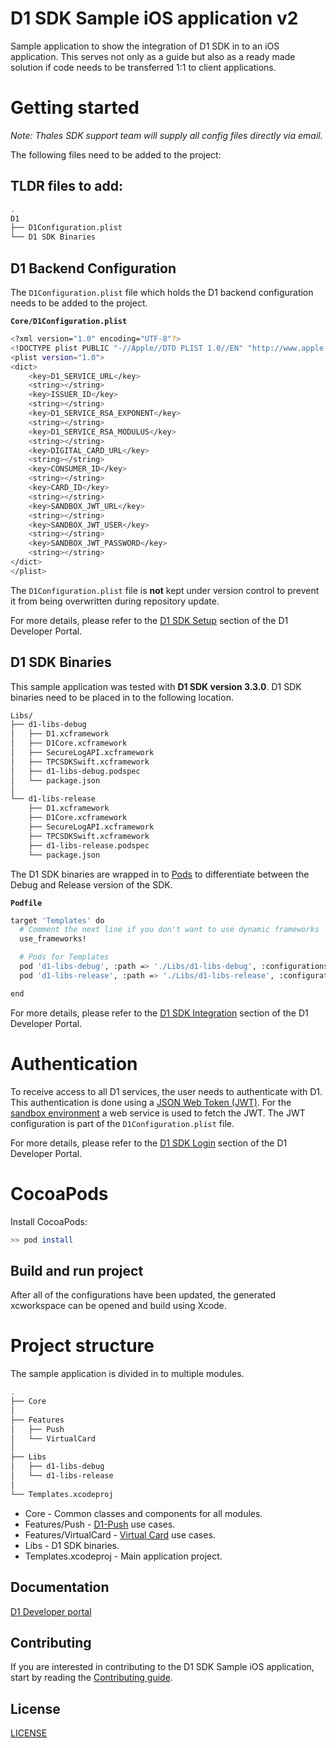 # D1 SDK Sample iOS application v2

Sample application to show the integration of D1 SDK in to an iOS application. This serves not only as a guide but also 
as a ready made solution if code needs to be transferred 1:1 to client applications.

# Getting started

*Note: Thales SDK support team will supply all config files directly via email.*

The following files need to be added to the project:

## TLDR files to add:
```bash
.
D1
├── D1Configuration.plist
└── D1 SDK Binaries
```

## D1 Backend Configuration
   
The `D1Configuration.plist` file which holds the D1 backend configuration needs to be added to the project.

**`Core/D1Configuration.plist`**
```bash
<?xml version="1.0" encoding="UTF-8"?>
<!DOCTYPE plist PUBLIC "-//Apple//DTD PLIST 1.0//EN" "http://www.apple.com/DTDs/PropertyList-1.0.dtd">
<plist version="1.0">
<dict>
	<key>D1_SERVICE_URL</key>
	<string></string>
	<key>ISSUER_ID</key>
	<string></string>
	<key>D1_SERVICE_RSA_EXPONENT</key>
	<string></string>
	<key>D1_SERVICE_RSA_MODULUS</key>
	<string></string>
	<key>DIGITAL_CARD_URL</key>
	<string></string>
	<key>CONSUMER_ID</key>
	<string></string>
	<key>CARD_ID</key>
	<string></string>
	<key>SANDBOX_JWT_URL</key>
	<string></string>
	<key>SANDBOX_JWT_USER</key>
	<string></string>
	<key>SANDBOX_JWT_PASSWORD</key>
	<string></string>
</dict>
</plist>
```

The `D1Configuration.plist` file is **not** kept under version control to prevent it from being overwritten during repository update.

For more details, please refer to the [D1 SDK Setup](https://thales-dis-dbp.stoplight.io/docs/d1-developer-portal/branches/main/4f003bf306c04-initial-setup) section of the D1 Developer Portal.

## D1 SDK Binaries

This sample application was tested with **D1 SDK version 3.3.0**. D1 SDK binaries need to be placed in to the following location.

```bash
Libs/
├── d1-libs-debug
│   ├── D1.xcframework
│   ├── D1Core.xcframework
│   ├── SecureLogAPI.xcframework
│   ├── TPCSDKSwift.xcframework
│   ├── d1-libs-debug.podspec
│   └── package.json
│
└── d1-libs-release
    ├── D1.xcframework
    ├── D1Core.xcframework
    ├── SecureLogAPI.xcframework
    ├── TPCSDKSwift.xcframework
    ├── d1-libs-release.podspec
    └── package.json
```

The D1 SDK binaries are wrapped in to [Pods](https://cocoapods.org/) to differentiate between the Debug and Release version of the SDK.

**`Podfile`**
```bash
target 'Templates' do
  # Comment the next line if you don't want to use dynamic frameworks
  use_frameworks!

  # Pods for Templates
  pod 'd1-libs-debug', :path => './Libs/d1-libs-debug', :configurations => ['Debug']
  pod 'd1-libs-release', :path => './Libs/d1-libs-release', :configurations => ['Release']

end
```

For more details, please refer to the [D1 SDK Integration](https://thales-dis-dbp.stoplight.io/docs/d1-developer-portal/branches/main/9d11ae3647d6b-integrate-sdk-binary-into-your-i-os-application) section of the D1 Developer Portal.

# Authentication

To receive access to all D1 services, the user needs to authenticate with D1. This authentication is done using a [JSON Web Token (JWT)](https://auth0.com/docs/secure/tokens/json-web-tokens). For the [sandbox environment](https://thales-dis-dbp.stoplight.io/docs/d1-developer-portal/fa46cefb0ef05-mobile-sdk-sandbox) a web service is used to fetch the JWT. The JWT configuration is part of the `D1Configuration.plist` file.

For more details, please refer to the [D1 SDK Login](https://thales-dis-dbp.stoplight.io/docs/d1-developer-portal/branches/main/97566495c786d-sdk-login) section of the D1 Developer Portal.

# CocoaPods

Install CocoaPods:

```bash
>> pod install
```

## Build and run project

After all of the configurations have been updated, the generated xcworkspace can be opened and build using Xcode.

# Project structure
 
The sample application is divided in to multiple modules.

```bash
.
├── Core
│
├── Features
│   ├── Push
│   └── VirtualCard
│
├── Libs
│   ├── d1-libs-debug
│   └── d1-libs-release
│
└── Templates.xcodeproj
```

* Core - Common classes and components for all modules.
* Features/Push - [D1-Push](https://thales-dis-dbp.stoplight.io/docs/d1-developer-portal/294f33eaf2378-introduction) use cases.
* Features/VirtualCard - [Virtual Card](https://thales-dis-dbp.stoplight.io/docs/d1-developer-portal/3c8a7e6f0a81a-card-display-introduction) use cases.
* Libs - D1 SDK binaries.
* Templates.xcodeproj - Main application project.

## Documentation

[D1 Developer portal](https://thales-dis-dbp.stoplight.io/docs/d1-developer-portal/branches/main/de9abde9af194-thales-d1-a-card-api-to-modernise-card-issuance)


## Contributing

If you are interested in contributing to the D1 SDK Sample iOS application, start by reading the [Contributing guide](/CONTRIBUTING.md).

## License

[LICENSE](/LICENSE)
